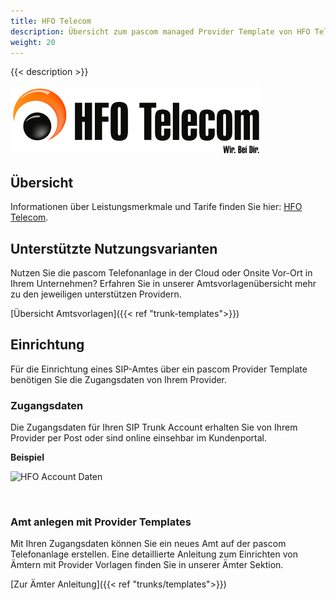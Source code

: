 ```yaml
---
title: HFO Telecom
description: Übersicht zum pascom managed Provider Template von HFO Telecom
weight: 20
---
```


{{< description >}}

![HFO Provider Logo](hfo_telecom_logo.png?width=50%)

## Übersicht

Informationen über Leistungsmerkmale und Tarife finden Sie hier: [HFO Telecom](http://www.hfo-telecom.de/ "HFO Telecom SIP Provider").

## Unterstützte Nutzungsvarianten
Nutzen Sie die pascom Telefonanlage in der Cloud oder Onsite Vor-Ort in Ihrem Unternehmen? Erfahren Sie in unserer Amtsvorlagenübersicht mehr zu den jeweiligen unterstützen Providern. 

[Übersicht Amtsvorlagen]({{< ref "trunk-templates">}})

## Einrichtung

Für die Einrichtung eines SIP-Amtes über ein pascom Provider Template benötigen Sie die Zugangsdaten von Ihrem Provider. 

### Zugangsdaten

Die Zugangsdaten für Ihren SIP Trunk Account erhalten Sie von Ihrem Provider per Post oder sind online einsehbar im Kundenportal.

**Beispiel**

![HFO Account Daten](hfo-account.de.png?width=70%)

</br>

### Amt anlegen mit Provider Templates

Mit Ihren Zugangsdaten können Sie ein neues Amt auf der pascom Telefonanlage erstellen. Eine detaillierte Anleitung zum Einrichten von Ämtern mit Provider Vorlagen finden Sie in unserer Ämter Sektion. 

[Zur Ämter Anleitung]({{< ref "trunks/templates">}})